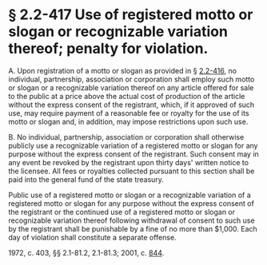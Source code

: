 # § 2.2-417 Use of registered motto or slogan or recognizable variation thereof; penalty for violation.

<p>A. Upon registration of a motto or slogan as provided in § <a href='http://law.lis.virginia.gov/vacode/2.2-416/'>2.2-416</a>, no individual, partnership, association or corporation shall employ such motto or slogan or a recognizable variation thereof on any article offered for sale to the public at a price above the actual cost of production of the article without the express consent of the registrant, which, if it approved of such use, may require payment of a reasonable fee or royalty for the use of its motto or slogan and, in addition, may impose restrictions upon such use.</p><p>B. No individual, partnership, association or corporation shall otherwise publicly use a recognizable variation of a registered motto or slogan for any purpose without the express consent of the registrant. Such consent may in any event be revoked by the registrant upon thirty days' written notice to the licensee. All fees or royalties collected pursuant to this section shall be paid into the general fund of the state treasury.</p><p>Public use of a registered motto or slogan or a recognizable variation of a registered motto or slogan for any purpose without the express consent of the registrant or the continued use of a registered motto or slogan or recognizable variation thereof following withdrawal of consent to such use by the registrant shall be punishable by a fine of no more than $1,000. Each day of violation shall constitute a separate offense.</p><p>1972, c. 403, §§ 2.1-81.2, 2.1-81.3; 2001, c. <a href='http://lis.virginia.gov/cgi-bin/legp604.exe?011+ful+CHAP0844'>844</a>.</p>